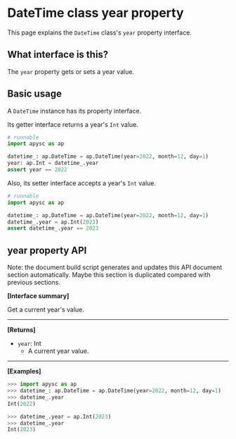 # DateTime class year property

This page explains the `DateTime` class's `year` property interface.

## What interface is this?

The `year` property gets or sets a year value.

## Basic usage

A `DateTime` instance has its property interface.

Its getter interface returns a year's `Int` value.

```py
# runnable
import apysc as ap

datetime_: ap.DateTime = ap.DateTime(year=2022, month=12, day=1)
year: ap.Int = datetime_.year
assert year == 2022
```

Also, its setter interface accepts a year's `Int` value.

```py
# runnable
import apysc as ap

datetime_: ap.DateTime = ap.DateTime(year=2022, month=12, day=1)
datetime_.year = ap.Int(2023)
assert datetime_.year == 2023
```

## year property API

<!-- Docstring: apysc._time.datetime_.DateTime.year -->

<span class="inconspicuous-txt">Note: the document build script generates and updates this API document section automatically. Maybe this section is duplicated compared with previous sections.</span>

**[Interface summary]**

Get a current year's value.<hr>

**[Returns]**

- `year`: Int
  - A current year value.

<hr>

**[Examples]**

```py
>>> import apysc as ap
>>> datetime_: ap.DateTime = ap.DateTime(year=2022, month=12, day=1)
>>> datetime_.year
Int(2022)

>>> datetime_.year = ap.Int(2023)
>>> datetime_.year
Int(2023)
```